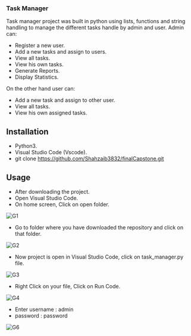 ### Task Manager

   Task manager project was built in python using lists, functions and string handling to manage the different tasks handle by admin and user. 
   Admin can:
   - Register a new user.
   - Add a new tasks and assign to users.
   - View all tasks.
   - View his own tasks.
   - Generate Reports.
   - Display Statistics.

   On the other hand user can:
   - Add a new task and assign to other user.
   - View all tasks.
   - View his own assigned tasks.

## Installation
 -  Python3.
 -  Visual Studio Code (Vscode).
 -  git clone https://github.com/Shahzaib3832/finalCapstone.git

## Usage

- After downloading the project.
- Open Visual Studio Code.
- On home screen, Click on open folder.
  
![G1](https://github.com/Shahzaib3832/finalCapstone/assets/155553989/556dfc11-4fd7-4fbe-becf-0087446e4f3b)

- Go to folder where you have downloaded the repository and click on that folder.

![G2](https://github.com/Shahzaib3832/finalCapstone/assets/155553989/e7db1b58-605a-454f-9004-627a5c7d956b)

- Now project is open in Visual Studio Code, click on task_manager.py file.
  
![G3](https://github.com/Shahzaib3832/finalCapstone/assets/155553989/80362a72-29a4-49f9-98d0-f61e5e96cdb6)


- Right Click on your file, Click on Run Code.
  
![G4](https://github.com/Shahzaib3832/finalCapstone/assets/155553989/bcc883c8-b31c-4de8-b111-6be8ed1c458c)

- Enter username : admin
- password : password
  
![G6](https://github.com/Shahzaib3832/finalCapstone/assets/155553989/60eae5c6-42fd-434f-97db-2183cd5f2f43)

